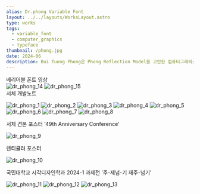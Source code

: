 ```yaml
---
alias: Dr.phong Variable Font
layout: ../../layouts/WorksLayout.astro
type: works
tags:
  - variable_font
  - computer_graphics
  - typeface
thumbnail: /phong.jpg
date: 2024-06
description: Bui Tuong Phong은 Phong Reflection Model을 고안한 컴퓨터그래픽스 분야의 선구자입니다. 그의 사망 연도이자 박사 논문 발표 연도 50주년을 기념하는 베리어블 폰트 dr.phong를 제작했습니다. 그리고 서체 개발노트와 서체 견본 포스터를 제작했습니다.
---
```

<figcaption>베리어블 폰트 영상</figcaption>
<div class="works-image-wrapper">
  <img src="/dr_phong_14.gif" alt="dr_phong_14" />
  <img src="/dr_phong_15.gif" alt="dr_phong_15" />
</div>

<figcaption>서체 개발노트</figcaption>

![dr_phong_1](../../assets/dr_phong_1.png)
![dr_phong_2](../../assets/dr_phong_2.png)
![dr_phong_3](../../assets/dr_phong_3.png)
![dr_phong_4](../../assets/dr_phong_4.png)
![dr_phong_5](../../assets/dr_phong_5.png)
![dr_phong_6](../../assets/dr_phong_6.png)
![dr_phong_7](../../assets/dr_phong_7.png)
![dr_phong_8](../../assets/dr_phong_8.png)

<figcaption>서체 견본 포스터 '49th Anniversary Conference'</figcaption>

![dr_phong_9](../../assets/dr_phong_9.png)

<figcaption>렌티큘러 포스터</figcaption>

![dr_phong_10](../../assets/dr_phong_10.gif)

<figcaption>국민대학교 시각디자인학과 2024-1 과제전 '주-제넘-기 재주-넘기'</figcaption>

![dr_phong_11](../../assets/dr_phong_11.jpg)
![dr_phong_12](../../assets/dr_phong_12.jpg)
![dr_phong_13](../../assets/dr_phong_13.jpg)